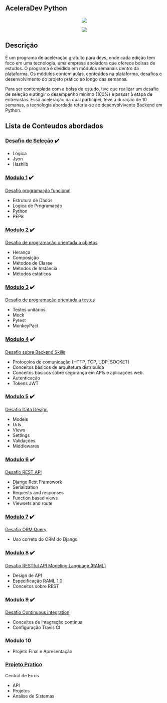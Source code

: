 ## AceleraDev Python

<p align="center">
<img src="https://lh3.googleusercontent.com/pw/ACtC-3dpU8NZHmryTkKQ7rNWWwdBXzdwYTuT2iZwNnCkUSaJuSbsGBxcaqaGqeieAt3obUqHKD8yswIUX5_jYXsgO4_ecwI-TuaSMmXqm1NVynkna3ET-7abocE6sEqCNfBUjIFqyMsI7dA2tPChtvDAKzM=w279-h142-no?authuser=3"/>
</p>

<p align="center">
<img src="https://img.shields.io/static/v1?label=Status&message=Concluido&color=green&style=for-the-badge"/>
</p>

## Descrição
É um programa de aceleração gratuito para devs, onde cada edição tem foco em uma tecnologia, 
uma empresa apoiadora que oferece bolsas de estudos. O programa é dividido em módulos semanais dentro da plataforma. 
Os módulos contem aulas, conteúdos na plataforma, desafios e desenvolvimento do projeto prático ao longo das semanas.

Para ser contemplada com a bolsa de estudo, tive que realizar um desafio de seleção e atingir o desempenho mínimo 
(100%) e passar à etapa de entrevistas. Essa aceleração na qual participei, teve a duração de 10 semanas,
a tecnologia abordada referiu-se ao desenvolvivento Backend em Python.

## Lista de Conteudos abordados

### [Desafio de Seleção](https://github.com/elladarte/AceleraDev_Python/tree/master/Desafio%20de%20Selecao) :heavy_check_mark:
- Lógica
- Json
- Hashlib
### [Modulo 1](https://github.com/elladarte/AceleraDev_Python/tree/master/Modulo%201) :heavy_check_mark:
[Desafio programação funcional](https://github.com/elladarte/AceleraDev_Python/tree/master/Modulo%201/desafio-programacao-funcional)
- Estrutura de Dados
- Logica de Programação
- Python
- PEP8
### [Modulo 2](https://github.com/elladarte/AceleraDev_Python/tree/master/Modulo%202) :heavy_check_mark:
[Desafio de programação orientada a objetos](https://github.com/elladarte/AceleraDev_Python/tree/master/Modulo%202/desafio-poo) 
- Herança
- Composição
- Métodos de Classe
- Métodos de Instância
- Métodos estáticos
### [Modulo 3](https://github.com/elladarte/AceleraDev_Python/tree/master/Modulo%203) :heavy_check_mark:
[Desafio de programação orientada a testes](https://github.com/elladarte/AceleraDev_Python/tree/master/Modulo%203/desafio_programacao_orientada_testes)
- Testes unitários
- Mock
- Pytest
- MonkeyPact
### [Modulo 4](https://github.com/elladarte/AceleraDev_Python/tree/master/Modulo%204) :heavy_check_mark:
[Desafio sobre Backend Skills](https://github.com/elladarte/AceleraDev_Python/tree/master/Modulo%204/desafio_backend_skills)
- Protocolos de comunicação (HTTP, TCP, UDP, SOCKET)
- Conceitos básicos de arquitetura distribuída
- Conceitos básicos sobre segurança em APIs e aplicações web.
- Autenticação
- Tokens JWT
### [Modulo 5](https://github.com/elladarte/AceleraDev_Python/tree/master/Modulo%205) :heavy_check_mark:
[Desafio Data Design](https://github.com/elladarte/AceleraDev_Python/tree/master/Modulo%205/desafio_data_design)
- Models
- Urls
- Views
- Settings
- Validações
- Middlewares
### [Modulo 6](https://github.com/elladarte/AceleraDev_Python/tree/master/Modulo%206) :heavy_check_mark:
[Desafio REST API](https://github.com/elladarte/AceleraDev_Python/tree/master/Modulo%206/desafio_REST_API)
- Django Rest Framework
- Serialization
- Requests and responses
- Function based views
- Viewsets and route
### [Modulo 7](https://github.com/elladarte/AceleraDev_Python/tree/master/Modulo%207) :heavy_check_mark:
[Desafio ORM Query](https://github.com/elladarte/AceleraDev_Python/tree/master/Modulo%207/Desafio_ORM_Query)
- Uso correto do ORM do Django
### [Modulo 8](https://github.com/elladarte/AceleraDev_Python/tree/master/Modulo%208) :heavy_check_mark:
[Desafio RESTful API Modeling Language (RAML)](https://github.com/elladarte/AceleraDev_Python/tree/master/Modulo%208/desafio_RAML)
- Design de API
- Especificação RAML 1.0
- Conceitos sobre REST
### [Modulo 9](https://github.com/elladarte/AceleraDev_Python/tree/master/Modulo%209) :heavy_check_mark:
[Desafio Continuous integration](https://github.com/elladarte/AceleraDev_Python/tree/master/Modulo%209/dessafio_continuous_integration)
- Conceitos de integração contínua
- Configuração Travis CI
### Modulo 10 
- Projeto Final e Apresentação
### [Projeto Pratico](https://github.com/elladarte/AceleraDev_Python/tree/master/Projeto%20Pratico)
Central de Erros
- API
- Projetos
- Analise de Sistemas
